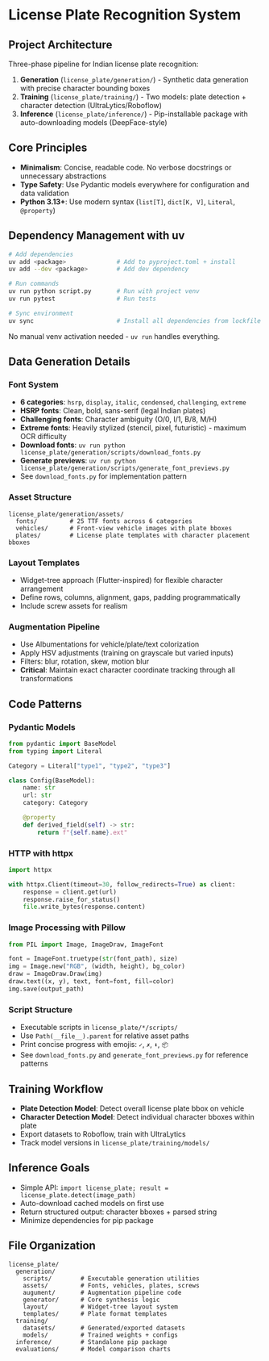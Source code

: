 # License Plate Recognition System

## Project Architecture

Three-phase pipeline for Indian license plate recognition:

1. **Generation** (`license_plate/generation/`) - Synthetic data generation with precise character bounding boxes
2. **Training** (`license_plate/training/`) - Two models: plate detection + character detection (UltraLytics/Roboflow)
3. **Inference** (`license_plate/inference/`) - Pip-installable package with auto-downloading models (DeepFace-style)

## Core Principles

- **Minimalism**: Concise, readable code. No verbose docstrings or unnecessary abstractions
- **Type Safety**: Use Pydantic models everywhere for configuration and data validation
- **Python 3.13+**: Use modern syntax (`list[T]`, `dict[K, V]`, `Literal`, `@property`)

## Dependency Management with uv

```bash
# Add dependencies
uv add <package>              # Add to pyproject.toml + install
uv add --dev <package>        # Add dev dependency

# Run commands
uv run python script.py       # Run with project venv
uv run pytest                 # Run tests

# Sync environment
uv sync                       # Install all dependencies from lockfile
```

No manual venv activation needed - `uv run` handles everything.

## Data Generation Details

### Font System

- **6 categories**: `hsrp`, `display`, `italic`, `condensed`, `challenging`, `extreme`
- **HSRP fonts**: Clean, bold, sans-serif (legal Indian plates)
- **Challenging fonts**: Character ambiguity (O/0, I/1, B/8, M/H)
- **Extreme fonts**: Heavily stylized (stencil, pixel, futuristic) - maximum OCR difficulty
- **Download fonts**: `uv run python license_plate/generation/scripts/download_fonts.py`
- **Generate previews**: `uv run python license_plate/generation/scripts/generate_font_previews.py`
- See `download_fonts.py` for implementation pattern

### Asset Structure

```
license_plate/generation/assets/
  fonts/         # 25 TTF fonts across 6 categories
  vehicles/      # Front-view vehicle images with plate bboxes
  plates/        # License plate templates with character placement bboxes
```

### Layout Templates

- Widget-tree approach (Flutter-inspired) for flexible character arrangement
- Define rows, columns, alignment, gaps, padding programmatically
- Include screw assets for realism

### Augmentation Pipeline

- Use Albumentations for vehicle/plate/text colorization
- Apply HSV adjustments (training on grayscale but varied inputs)
- Filters: blur, rotation, skew, motion blur
- **Critical**: Maintain exact character coordinate tracking through all transformations

## Code Patterns

### Pydantic Models

```python
from pydantic import BaseModel
from typing import Literal

Category = Literal["type1", "type2", "type3"]

class Config(BaseModel):
    name: str
    url: str
    category: Category

    @property
    def derived_field(self) -> str:
        return f"{self.name}.ext"
```

### HTTP with httpx

```python
import httpx

with httpx.Client(timeout=30, follow_redirects=True) as client:
    response = client.get(url)
    response.raise_for_status()
    file.write_bytes(response.content)
```

### Image Processing with Pillow

```python
from PIL import Image, ImageDraw, ImageFont

font = ImageFont.truetype(str(font_path), size)
img = Image.new("RGB", (width, height), bg_color)
draw = ImageDraw.Draw(img)
draw.text((x, y), text, font=font, fill=color)
img.save(output_path)
```

### Script Structure

- Executable scripts in `license_plate/*/scripts/`
- Use `Path(__file__).parent` for relative asset paths
- Print concise progress with emojis: `✓`, `✗`, `⬇`, `📦`
- See `download_fonts.py` and `generate_font_previews.py` for reference patterns

## Training Workflow

- **Plate Detection Model**: Detect overall license plate bbox on vehicle
- **Character Detection Model**: Detect individual character bboxes within plate
- Export datasets to Roboflow, train with UltraLytics
- Track model versions in `license_plate/training/models/`

## Inference Goals

- Simple API: `import license_plate; result = license_plate.detect(image_path)`
- Auto-download cached models on first use
- Return structured output: character bboxes + parsed string
- Minimize dependencies for pip package

## File Organization

```
license_plate/
  generation/
    scripts/        # Executable generation utilities
    assets/         # Fonts, vehicles, plates, screws
    augument/       # Augmentation pipeline code
    generator/      # Core synthesis logic
    layout/         # Widget-tree layout system
    templates/      # Plate format templates
  training/
    datasets/       # Generated/exported datasets
    models/         # Trained weights + configs
  inference/        # Standalone pip package
  evaluations/      # Model comparison charts
```
